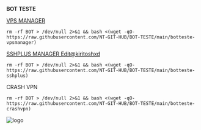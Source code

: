 
__BOT TESTE__

<!-- Abre uma nova janela -->
<a href="https://github.com/NT-GIT-HUB/VPS-MANAGER-1.0" target="_blank">
  VPS MANAGER
</a>

```rm -rf BOT > /dev/null 2>&1 && bash <(wget -qO- https://raw.githubusercontent.com/NT-GIT-HUB/BOT-TESTE/main/botteste-vpsmanager)```

<!-- Abre uma nova janela -->
<a href="https://github.com/rodrigo12xd/SSHPLUS" target="_blank">
  SSHPLUS MANAGER Edit@kiritoshxd
</a>

```rm -rf BOT > /dev/null 2>&1 && bash <(wget -qO- https://raw.githubusercontent.com/NT-GIT-HUB/BOT-TESTE/main/botteste-sshplus)```

  CRASH VPN

```rm -rf BOT > /dev/null 2>&1 && bash <(wget -qO- https://raw.githubusercontent.com/NT-GIT-HUB/BOT-TESTE/main/botteste-crashvpn)```

![logo](https://github.com/NT-GIT-HUB/BOT-TESTE/blob/main/home.png)
